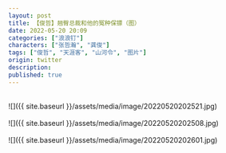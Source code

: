 ```yaml
---
layout: post
title: 【俊哲】翘臀总裁和他的冤种保镖（图）
date: 2022-05-20 20:09
categories: ["浪浪钉"]
characters: ["张哲瀚", "龚俊"]
tags: ["俊哲", "天涯客", "山河令", "图片"]
origin: twitter
description: 
published: true
---
```


<br>
![]({{ site.baseurl }}/assets/media/image/20220520202521.jpg)
<br><br>
![]({{ site.baseurl }}/assets/media/image/20220520202508.jpg)
<br><br>
![]({{ site.baseurl }}/assets/media/image/20220520202601.jpg)
<br><br>
